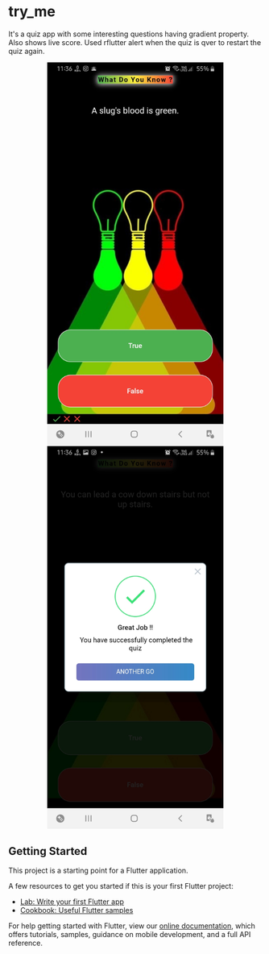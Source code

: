 # try_me

It's a quiz app with some interesting questions having gradient property. Also shows live score.
Used rflutter alert when the quiz is qver to restart the quiz again.
<p align="center">
  <img src="Screenshot1.jpg" width="350" title="hover text">
  <img src="Screenshot2.jpg" width="350" alt="accessibility text">
</p>


## Getting Started

This project is a starting point for a Flutter application.

A few resources to get you started if this is your first Flutter project:

- [Lab: Write your first Flutter app](https://flutter.dev/docs/get-started/codelab)
- [Cookbook: Useful Flutter samples](https://flutter.dev/docs/cookbook)

For help getting started with Flutter, view our
[online documentation](https://flutter.dev/docs), which offers tutorials,
samples, guidance on mobile development, and a full API reference.
